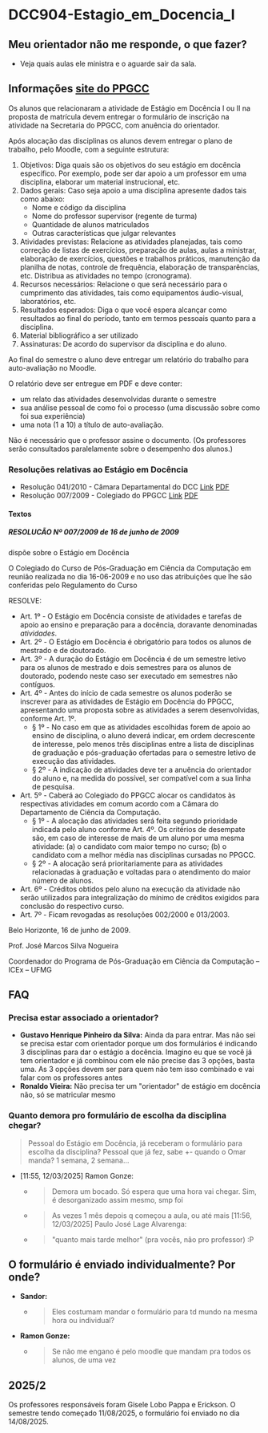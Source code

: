 # DCC904-Estagio_em_Docencia_I

## Meu orientador não me responde, o que fazer?

- Veja quais aulas ele ministra e o aguarde sair da sala.

## Informações [site do PPGCC][Link_PPGCC]

[Link_PPGCC]: https://ppgcc.dcc.ufmg.br/sanfona-page/estagio-em-docencia/

Os alunos que relacionaram a atividade de Estágio em Docência I ou II na proposta de matrícula devem entregar o formulário de inscrição na atividade na Secretaria do PPGCC, com anuência do orientador.

Após alocação das disciplinas os alunos devem entregar o plano de trabalho, pelo Moodle, com a seguinte estrutura:

1. Objetivos: Diga quais são os objetivos do seu estágio em docência específico. Por exemplo, pode ser dar apoio a um professor em uma disciplina, elaborar um material instrucional, etc.
2. Dados gerais: Caso seja apoio a uma disciplina apresente dados tais como abaixo:
   - Nome e código da disciplina
   - Nome do professor supervisor (regente de turma)
   - Quantidade de alunos matriculados
   - Outras características que julgar relevantes
3. Atividades previstas: Relacione as atividades planejadas, tais como correção de listas de exercícios, preparação de aulas, aulas a ministrar, elaboração de exercícios, questões e trabalhos práticos, manutenção da planilha de notas, controle de frequência, elaboração de transparências, etc. Distribua as atividades no tempo (cronograma).
4. Recursos necessários: Relacione o que será necessário para o cumprimento das atividades, tais como equipamentos áudio-visual, laboratórios, etc.
5. Resultados esperados: Diga o que você espera alcançar como resultados ao final do período, tanto em termos pessoais quanto para a disciplina.
6. Material bibliográfico a ser utilizado
7. Assinaturas: De acordo do supervisor da disciplina e do aluno.

Ao final do semestre o aluno deve entregar um relatório do trabalho para auto-avaliação no Moodle.

O relatório deve ser entregue em PDF e deve conter:

- um relato das atividades desenvolvidas durante o semestre
- sua análise pessoal de como foi o processo (uma discussão sobre como foi sua experiência)
- uma nota (1 a 10) a título de auto-avaliação.

Não é necessário que o professor assine o documento. (Os professores serão consultados paralelamente sobre o desempenho dos alunos.)

### Resoluções relativas ao Estágio em Docência

- Resolução 041/2010 - Câmara Departamental do DCC [Link][Link_Res2010] [PDF][PDF_Res2010]
- Resolução 007/2009 - Colegiado do PPGCC [Link][Link_Res2009] [PDF][PDF_Res2009]

[Link_Res2010]: https://www.dcc.ufmg.br/dcc/sites/default/files/public/resolucao/R_2010_041.pdf

[PDF_Res2010]: <>
[Link_Res2009]: <https://www.dcc.ufmg.br/pos/alunos/downloads/resolucoes/007-2009.pdf>
[PDF_Res2009]: <Files\Resoluções\007-2009.pdf>

#### Textos

##### RESOLUCÃO Nº 007/2009 de 16 de junho de 2009

dispõe sobre o Estágio em Docência

O Colegiado do Curso de Pós-Graduação em Ciência da Computação em reunião realizada no dia 16-06-2009 e no uso das atribuições que lhe são conferidas pelo Regulamento do Curso

RESOLVE:

- Art. 1º - O Estágio em Docência consiste de atividades e tarefas de apoio ao ensino e preparação para a docência, doravante denominadas _atividades_.
- Art. 2º - O Estágio em Docência é obrigatório para todos os alunos de mestrado e de doutorado.
- Art. 3º - A duração do Estágio em Docência é de um semestre letivo para os alunos de mestrado e dois semestres para os alunos de doutorado, podendo neste caso ser executado em semestres não contíguos.
- Art. 4º - Antes do início de cada semestre os alunos poderão se inscrever para as atividades de Estágio em Docência do PPGCC, apresentando uma proposta sobre as atividades a serem desenvolvidas, conforme Art. 1º.
  - § 1º - No caso em que as atividades escolhidas forem de apoio ao ensino de disciplina, o aluno deverá indicar, em ordem decrescente de interesse, pelo menos três disciplinas entre a lista de disciplinas de graduação e pós-graduação ofertadas para o semestre letivo de execução das atividades.
  - § 2º - A indicação de atividades deve ter a anuência do orientador do aluno e, na medida do possível, ser compatível com a sua linha de pesquisa.
- Art. 5º - Caberá ao Colegiado do PPGCC alocar os candidatos às respectivas atividades em comum acordo com a Câmara do Departamento de Ciência da Computação.
  - § 1º - A alocação das atividades será feita segundo prioridade indicada pelo aluno conforme Art. 4º. Os critérios de desempate são, em caso de interesse de mais de um aluno por uma mesma atividade: (a) o candidato com maior tempo no curso; (b) o candidato com a melhor média nas disciplinas cursadas no PPGCC.
  - § 2º - A alocação será prioritariamente para as atividades relacionadas à graduação e voltadas para o atendimento do maior número de alunos.
- Art. 6º - Créditos obtidos pelo aluno na execução da atividade não serão utilizados para integralização do mínimo de créditos exigidos para conclusão do respectivo curso.
- Art. 7º - Ficam revogadas as resoluções 002/2000 e 013/2003.

Belo Horizonte, 16 de junho de 2009.

Prof. José Marcos Silva Nogueira

Coordenador do Programa de Pós-Graduação
em Ciência da Computação – ICEx – UFMG

## FAQ

### Precisa estar associado a orientador?

- **Gustavo Henrique Pinheiro da Silva:** Ainda da para entrar. Mas não sei se precisa estar com orientador porque um dos formulários é indicando 3 disciplinas para dar o estágio a docência. Imagino eu que se você já tem orientador e já combinou com ele não precise das 3 opções, basta uma. As 3 opções devem ser para quem não tem isso combinado e vai falar com os professores antes
- **Ronaldo Vieira:** Não precisa ter um "orientador" de estágio em docência não, só se matricular mesmo

### Quanto demora pro formulário de escolha da disciplina chegar?

> Pessoal do Estágio em Docência, já receberam o formulário para escolha da disciplina?
> Pessoal que já fez, sabe +- quando o Omar manda? 1 semana, 2 semana...

- [11:55, 12/03/2025] Ramon Gonze:
  - > Demora um bocado. Só espera que uma hora vai chegar. Sim, é desorganizado assim mesmo, smp foi
  - > As vezes 1 mês depois q começou a aula, ou até mais
    > [11:56, 12/03/2025] Paulo José Lage Alvarenga:
  - > "quanto mais tarde melhor" (pra vocês, não pro professor) :P

## O formulário é enviado individualmente? Por onde?

- **Sandor:**
  - > Eles costumam mandar o formulário para td mundo na mesma hora ou individual?
- **Ramon Gonze:**
  - > Se não me engano é pelo moodle que mandam pra todos os alunos, de uma vez

## 2025/2

Os professores responsáveis foram Gisele Lobo Pappa e Erickson. O semestre tendo começado 11/08/2025, o formulário foi enviado no dia 14/08/2025.
